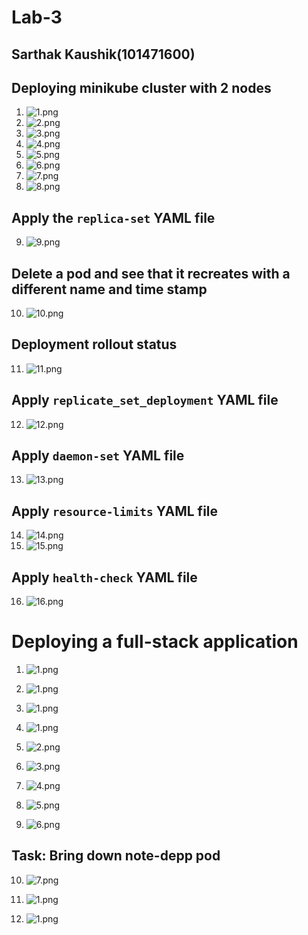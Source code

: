Lab-3
======

Sarthak Kaushik(101471600)
---------------------------


Deploying minikube cluster with 2 nodes
-----------------------------------------






1. ![1.png](images/1.png)
2. ![2.png](images/2.png)
3. ![3.png](images/3.png)
4. ![4.png](images/4.png)
5. ![5.png](images/5.png)
6. ![6.png](images/6.png)
7. ![7.png](images/7.png)
8. ![8.png](images/8.png)


Apply the `replica-set` YAML file
----------------------------------

9. ![9.png](images/9.png)

Delete a pod and see that it recreates with a different name and time stamp
----------------------------------------------------------------------------

10. ![10.png](images/10.png)

Deployment rollout status
---------------------------

11. ![11.png](images/11.png)

Apply `replicate_set_deployment` YAML file
------------------------------------------


12. ![12.png](images/12.png)

Apply `daemon-set` YAML file
-----------------------------

13. ![13.png](images/13.png)

Apply `resource-limits` YAML file
----------------------------------


14. ![14.png](images/14.png)
15. ![15.png](images/15.png)


Apply `health-check` YAML file
--------------------------------


16. ![16.png](images/16.png)


Deploying a full-stack application
====================================


1. ![1.png](images_full_stack_app/8.png)

1. ![1.png](images_full_stack_app/9.png)

1. ![1.png](images_full_stack_app/20.png)

2. ![1.png](images_full_stack_app/1.png)
3. ![2.png](images_full_stack_app/2.png)
4. ![3.png](images_full_stack_app/3.png)
5. ![4.png](images_full_stack_app/4.png)
6. ![5.png](images_full_stack_app/5.png)
7. ![6.png](images_full_stack_app/6.png)

Task: Bring down note-depp pod
-------------------------------

10. ![7.png](images_full_stack_app/7.png)

10. ![1.png](images_full_stack_app/10.png)

11. ![1.png](images_full_stack_app/11.png)

